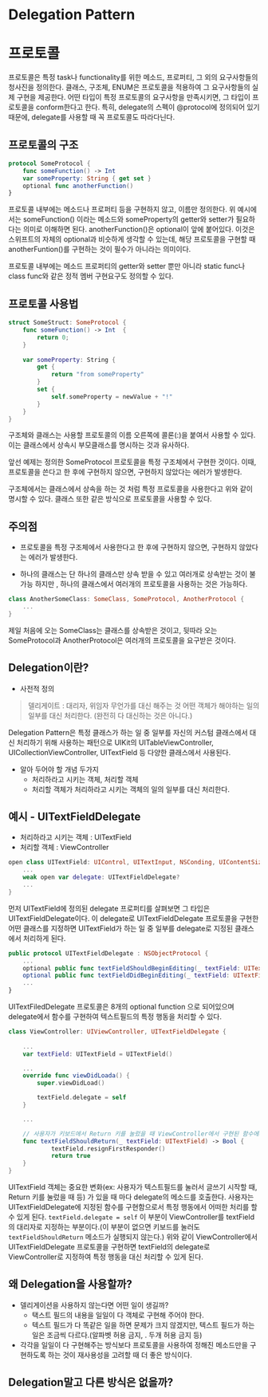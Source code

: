 # Delegation Pattern
# 프로토콜

프로토콜은 특정 task나 functionality를 위한 메소드, 프로퍼티, 그 외의 요구사항들의 청사진을 정의한다.
클래스, 구조체, ENUM은 프로토콜을 적용하여 그 요구사항들의 실제 구현을 제공한다. 
어떤 타입이 특정 프로토콜의 요구사항을 만족시키면, 그 타입이 프로토콜을 conform한다고 한다.
특히, delegate의 스펙이 @protocol에 정의되어 있기 때문에, delegate를 사용할 때 꼭 프로토콜도 따라다닌다.

## 프로토콜의 구조

```swift
protocol SomeProtocol {
    func someFunction() -> Int
    var someProperty: String { get set }
    optional func anotherFunction()
}
```

프로토콜 내부에는 메소드나 프로퍼티 등을 구현하지 않고, 이름만 정의한다.
위 예시에서는 someFunction() 이라는 메소드와 someProperty의 getter와 setter가 필요하다는 의미로 이해하면 된다.
anotherFunction()은 optional이 앞에 붙어있다. 이것은 스위프트의 자체의 optional과 비슷하게 생각할 수 있는데,
해당 프로토콜을 구현할 때 anotherFuntion()를 구현하는 것이 필수가 아니라는 의미이다. 

프로토콜 내부에는 메소드 프로퍼티의 getter와 setter 뿐만 아니라 static func나 class func와 같은 
정적 멤버 구현요구도 정의할 수 있다.

## 프로토콜 사용법

```swift
struct SomeStruct: SomeProtocol {
    func someFunction() -> Int  {
        return 0;
    }
    
    var someProperty: String {
        get {
            return "from someProperty"
        }
        set {
            self.someProperty = newValue + "!"
        }
    }
}
```

구조체와 클래스는 사용할 프로토콜의 이름 오른쪽에 콜론(:)을 붙여서 사용할 수 있다.
이는 클래스에서 상속시 부모클래스를 명시하는 것과 유사하다.

앞선 예제는 정의한 SomeProtocol 프로토콜을 특정 구조체에서 구현한 것이다.
이때, 프로토콜을 쓴다고 한 후에 구현하지 않으면, 구현하지 않았다는 에러가 발생한다.

구조체에서는 클래스에서 상속을 하는 것 처럼 특정 프로토콜을 사용한다고 위와 같이 명시할 수 있다.
클래스 또한 같은 방식으로 프로토콜을 사용할 수 있다.

## 주의점

 * 프로토콜을 특정 구조체에서 사용한다고 한 후에 구현하지 않으면, 구현하지 않았다는 에러가 발생한다.
 
 * 하나의 클래스는 단 하나의 클래스만 상속 받을 수 있고 여러개로 상속받는 것이 불가능 하지만
 , 하나의 클래스에서 여러개의 프로토콜을 사용하는 것은 가능하다. 
```swift
class AnotherSomeClass: SomeClass, SomeProtocol, AnotherProtocol {
    ...
}
```

제일 처음에 오는 SomeClass는 클래스를 상속받은 것이고, 
뒷따라 오는 SomeProtocol과 AnotherProtocol은 여러개의 프로토콜을 요구받은 것이다.


## Delegation이란?
- 사전적 정의
> 델리게이트 : 대리자, 위임자
무언가를 대신 해주는 것
어떤 객체가 해야하는 일의 일부를 대신 처리한다. 
(완전히 다 대신하는 것은 아니다.)


Delegation Pattern은 특정 클래스가 하는 일 중 일부를 자신의 커스텀 클래스에서 대신 처리하기 위해 사용하는 패턴으로 UIKit의 UITableViewController, UICollectionViewController, UITextField 등 다양한 클래스에서 사용된다.

- 알아 두어야 할 개념 두가지
    - 처리하라고 시키는 객체, 처리할 객체
    - 처리할 객체가 처리하라고 시키는 객체의 일의 일부를 대신 처리한다.


## 예시 - UITextFieldDelegate
- 처리하라고 시키는 객체 : UITextField
- 처리할 객체 : ViewController

```swift
open class UITextField: UIControl, UITextInput, NSConding, UIContentSizeCategoryAdjusting {
	...
	weak open var delegate: UITextFieldDelegate?
	...
}
```

먼저 UITextField에 정의된 delegate 프로퍼티를 살펴보면 그 타입은 UITextFieldDelegate이다. 이 delegate로 UITextFieldDelegate 프로토콜을 구현한 어떤 클래스를 지정하면 UITextField가 하는 일 중 일부를 delegate로 지정된 클래스에서 처리하게 된다.

```swift
public protocol UITextFieldDelegate : NSObjectProtocol {
	...
	optional public func textFieldShouldBeginEditing(_ textField: UITextField) -> Bool
	optional public func textFieldDidBeginEditing(_ textField: UITextField)
	...
}
```

UITextFiledDelegate 프로토콜은 8개의 optional function 으로 되어있으며 delegate에서 함수를 구현하여 텍스트필드의 특정 행동을 처리할 수 있다.

```swift
class ViewController: UIViewController, UITextFieldDelegate {
	
	...
	var textField: UITextField = UITextField()

	...
	override func viewDidLoada() {
		super.viewDidLoad()

		textField.delegate = self
	}

	...

	// 사용자가 키보드에서 Return 키를 눌렀을 때 ViewController에서 구현된 함수에서 처리
	func textFieldShouldReturn(_ textField: UITextField) -> Bool {
            textField.resignFirstResponder()
            return true
	}
}
```

UITextField 객체는 중요한 변화(ex: 사용자가 텍스트필드를 눌러서 글쓰기 시작할 때, Return 키를 눌렀을 때 등) 가 있을 때 마다 delegate의 메소드를 호출한다. 사용자는 UITextFieldDelegate에 지정된 함수를 구현함으로서 특정 행동에서 어떠한 처리를 할 수 있게 된다.
`textField.delegate = self` 이 부분이 ViewController를 textField의 대리자로 지정하는 부분이다.(이 부분이 없으면 키보드를 눌러도 `textFieldShouldReturn` 메소드가 실행되지 않는다.)
위와 같이 ViewController에서 UITextFieldDelegate 프로토콜을 구현하면 textField의 delegate로 ViewController로 지정하여 특정 행동을 대신 처리할 수 있게 된다.

## 왜 Delegation을 사용할까?

- 델리게이션을 사용하지 않는다면 어떤 일이 생길까?
    - 택스트 필드의 내용을 일일이 다 객체로 구현해 주어야 한다. 
    - 텍스트 필드가 다 똑같은 일을 하면 문제가 크지 않겠지만, 텍스트 필드가 하는 일은 조금씩 다르다.(알파벳 허용 금지, . 두개 허용 금지 등)
- 각각을 일일이 다 구현해주는 방식보다 프로토콜을 사용하여 정해진 메소드만을 구현하도록 하는 것이 재사용성을 고려할 때 더 좋은 방식이다.  

## Delegation말고 다른 방식은 없을까?




